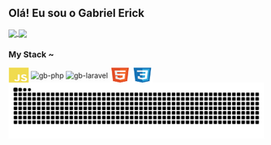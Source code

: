 ## Olá! Eu sou o Gabriel Erick
 
<a href="https://github.com/Gabriel-erk/github-readme-stats">
  <img width=400 align="center" src="https://github-readme-stats.vercel.app/api?username=Gabriel-erk&theme=dracula&show_icons=true&count_private=true&line_height=25&border_radius=3" />
</a>
<a href="https://github.com/Gabriel-erk/convoychat">
  <img align="center" src="https://github-readme-stats.vercel.app/api/top-langs?username=Gabriel-erk&layout=compact&langs_count=8&card_width=320&theme=dracula&line_height=10&card_width=290&count_private=true&show_icons=true&border_radius=3&count_private=true&hide=html,hack,shell,dockerfile,Blade,swift,c,kotlin,objective-c,cmake,C++,css" />
</a>

<h3 align="left">My Stack ~</h3>

<div style="display: inline_block" align="left">
  <img align="center" alt="gb-Js" height="30" width="40" src="https://raw.githubusercontent.com/devicons/devicon/master/icons/javascript/javascript-plain.svg">
  <img align="center" alt="gb-php" height="35" width="40" src="https://cdn.jsdelivr.net/gh/devicons/devicon@latest/icons/php/php-original.svg">
  <img align="center" alt="gb-laravel" height="30" width="40" src="https://cdn.jsdelivr.net/gh/devicons/devicon@latest/icons/laravel/laravel-original.svg">
  <img align="center" alt="gb-HTML" height="30" width="40" src="https://raw.githubusercontent.com/devicons/devicon/master/icons/html5/html5-original.svg">
  <img align="center" alt="gb-CSS" height="30" width="40" src="https://raw.githubusercontent.com/devicons/devicon/master/icons/css3/css3-original.svg">
  
</div>

<picture align="center">
  <source media="(prefers-color-scheme: dark)" srcset="https://raw.githubusercontent.com/Gabriel-erk/Gabriel-erk/output/github-contribution-grid-snake-dark.svg">
  <source media="(prefers-color-scheme: light)" srcset="https://raw.githubusercontent.com/Gabriel-erk/Gabriel-erk/output/github-contribution-grid-snake-dark.svg">
  <img align="center" alt="github contribution grid snake animation" src="https://raw.githubusercontent.com/Gabriel-erk/Gabriel-erk/output/github-contribution-grid-snake.svg">
</picture>


